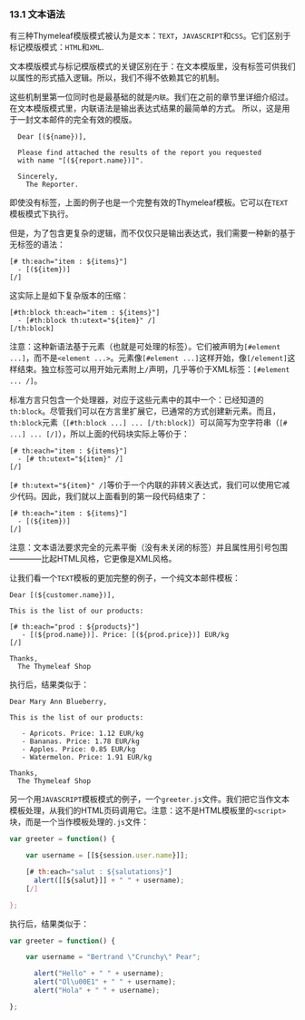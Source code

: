 ### 13.1 文本语法

有三种Thymeleaf模版模式被认为是`文本`：`TEXT`，`JAVASCRIPT`和`CSS`。它们区别于标记模版模式：`HTML`和`XML`.

文本模版模式与标记模版模式的关键区别在于：在文本模版里，没有标签可供我们以属性的形式插入逻辑。所以，我们不得不依赖其它的机制。

这些机制里第一位同时也是最基础的就是`内联`。我们在之前的章节里详细介绍过。在文本模版模式里，内联语法是输出表达式结果的最简单的方式。 所以，这是用于一封文本邮件的完全有效的模版。
```
  Dear [(${name})],

  Please find attached the results of the report you requested
  with name "[(${report.name})]".

  Sincerely,
    The Reporter.
```
即使没有标签，上面的例子也是一个完整有效的Thymeleaf模板。它可以在`TEXT`模板模式下执行。

但是，为了包含更复杂的逻辑，而不仅仅只是输出表达式，我们需要一种新的基于无标签的语法：
```
[# th:each="item : ${items}"]
  - [(${item})]
[/]
```
这实际上是如下复杂版本的压缩：
```
[#th:block th:each="item : ${items}"]
  - [#th:block th:utext="${item}" /]
[/th:block]
```
注意：这种新语法基于元素（也就是可处理的标签）。它们被声明为`[#element ...]`，而不是`<element ...>`。元素像`[#element ...]`这样开始，像`[/element]`这样结束。独立标签可以用开始元素附上`/`声明，几乎等价于XML标签：`[#element ... /]`。

标准方言只包含一个处理器，对应于这些元素中的其中一个：已经知道的`th:block`。尽管我们可以在方言里扩展它，已通常的方式创建新元素。而且，`th:block`元素（`[#th:block ...] ... [/th:block]`）可以简写为空字符串（`[# ...] ... [/]`），所以上面的代码块实际上等价于：
```
[# th:each="item : ${items}"]
  - [# th:utext="${item}" /]
[/]
```
`[# th:utext="${item}" /]`等价于一个内联的非转义表达式，我们可以使用它减少代码。因此，我们就以上面看到的第一段代码结束了：
```
[# th:each="item : ${items}"]
  - [(${item})]
[/]
```
注意：文本语法要求完全的元素平衡（没有未关闭的标签）并且属性用引号包围————比起HTML风格，它更像是XML风格。

让我们看一个`TEXT`模板的更加完整的例子，一个纯文本邮件模板：
```
Dear [(${customer.name})],

This is the list of our products:

[# th:each="prod : ${products}"]
   - [(${prod.name})]. Price: [(${prod.price})] EUR/kg
[/]

Thanks,
  The Thymeleaf Shop
```
执行后，结果类似于：
```
Dear Mary Ann Blueberry,

This is the list of our products:

   - Apricots. Price: 1.12 EUR/kg
   - Bananas. Price: 1.78 EUR/kg
   - Apples. Price: 0.85 EUR/kg
   - Watermelon. Price: 1.91 EUR/kg

Thanks,
  The Thymeleaf Shop
```
另一个用`JAVASCRIPT`模板模式的例子，一个`greeter.js`文件。我们把它当作文本模板处理，从我们的HTML页码调用它。注意：这不是HTML模板里的`<script>`块，而是一个当作模板处理的`.js`文件：
```javascript
var greeter = function() {

    var username = [[${session.user.name}]];

    [# th:each="salut : ${salutations}"]    
      alert([[${salut}]] + " " + username);
    [/]

};
```
执行后，结果类似于：
```javascript
var greeter = function() {

    var username = "Bertrand \"Crunchy\" Pear";

      alert("Hello" + " " + username);
      alert("Ol\u00E1" + " " + username);
      alert("Hola" + " " + username);

};
```
